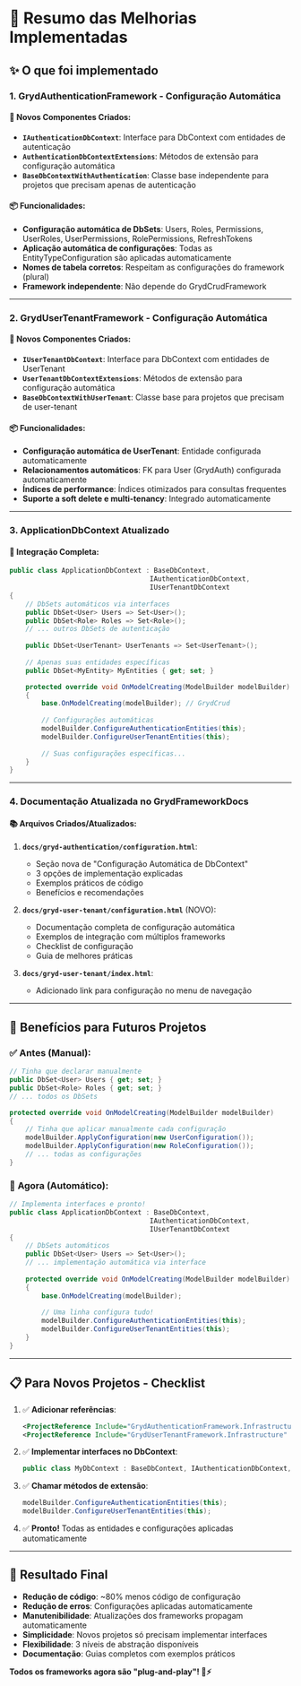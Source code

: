 # 🎉 Resumo das Melhorias Implementadas

## ✨ O que foi implementado

### 1. **GrydAuthenticationFramework - Configuração Automática**

#### 🔧 Novos Componentes Criados:
- **`IAuthenticationDbContext`**: Interface para DbContext com entidades de autenticação
- **`AuthenticationDbContextExtensions`**: Métodos de extensão para configuração automática
- **`BaseDbContextWithAuthentication`**: Classe base independente para projetos que precisam apenas de autenticação

#### 📦 Funcionalidades:
- **Configuração automática de DbSets**: Users, Roles, Permissions, UserRoles, UserPermissions, RolePermissions, RefreshTokens
- **Aplicação automática de configurações**: Todas as EntityTypeConfiguration são aplicadas automaticamente
- **Nomes de tabela corretos**: Respeitam as configurações do framework (plural)
- **Framework independente**: Não depende do GrydCrudFramework

---

### 2. **GrydUserTenantFramework - Configuração Automática**

#### 🔧 Novos Componentes Criados:
- **`IUserTenantDbContext`**: Interface para DbContext com entidades de UserTenant
- **`UserTenantDbContextExtensions`**: Métodos de extensão para configuração automática
- **`BaseDbContextWithUserTenant`**: Classe base para projetos que precisam de user-tenant

#### 📦 Funcionalidades:
- **Configuração automática de UserTenant**: Entidade configurada automaticamente
- **Relacionamentos automáticos**: FK para User (GrydAuth) configurada automaticamente
- **Índices de performance**: Índices otimizados para consultas frequentes
- **Suporte a soft delete e multi-tenancy**: Integrado automaticamente

---

### 3. **ApplicationDbContext Atualizado**

#### 🔄 Integração Completa:
```csharp
public class ApplicationDbContext : BaseDbContext, 
                                   IAuthenticationDbContext, 
                                   IUserTenantDbContext
{
    // DbSets automáticos via interfaces
    public DbSet<User> Users => Set<User>();
    public DbSet<Role> Roles => Set<Role>();
    // ... outros DbSets de autenticação
    
    public DbSet<UserTenant> UserTenants => Set<UserTenant>();
    
    // Apenas suas entidades específicas
    public DbSet<MyEntity> MyEntities { get; set; }

    protected override void OnModelCreating(ModelBuilder modelBuilder)
    {
        base.OnModelCreating(modelBuilder); // GrydCrud
        
        // Configurações automáticas
        modelBuilder.ConfigureAuthenticationEntities(this);
        modelBuilder.ConfigureUserTenantEntities(this);
        
        // Suas configurações específicas...
    }
}
```

---

### 4. **Documentação Atualizada no GrydFrameworkDocs**

#### 📚 Arquivos Criados/Atualizados:

1. **`docs/gryd-authentication/configuration.html`**:
   - Seção nova de "Configuração Automática de DbContext"
   - 3 opções de implementação explicadas
   - Exemplos práticos de código
   - Benefícios e recomendações

2. **`docs/gryd-user-tenant/configuration.html`** (NOVO):
   - Documentação completa de configuração automática
   - Exemplos de integração com múltiplos frameworks
   - Checklist de configuração
   - Guia de melhores práticas

3. **`docs/gryd-user-tenant/index.html`**:
   - Adicionado link para configuração no menu de navegação

---

## 🚀 Benefícios para Futuros Projetos

### ✅ **Antes (Manual)**:
```csharp
// Tinha que declarar manualmente
public DbSet<User> Users { get; set; }
public DbSet<Role> Roles { get; set; }
// ... todos os DbSets

protected override void OnModelCreating(ModelBuilder modelBuilder)
{
    // Tinha que aplicar manualmente cada configuração
    modelBuilder.ApplyConfiguration(new UserConfiguration());
    modelBuilder.ApplyConfiguration(new RoleConfiguration());
    // ... todas as configurações
}
```

### 🎯 **Agora (Automático)**:
```csharp
// Implementa interfaces e pronto!
public class ApplicationDbContext : BaseDbContext, 
                                   IAuthenticationDbContext, 
                                   IUserTenantDbContext
{
    // DbSets automáticos
    public DbSet<User> Users => Set<User>();
    // ... implementação automática via interface
    
    protected override void OnModelCreating(ModelBuilder modelBuilder)
    {
        base.OnModelCreating(modelBuilder);
        
        // Uma linha configura tudo!
        modelBuilder.ConfigureAuthenticationEntities(this);
        modelBuilder.ConfigureUserTenantEntities(this);
    }
}
```

---

## 📋 Para Novos Projetos - Checklist

1. ✅ **Adicionar referências**:
   ```xml
   <ProjectReference Include="GrydAuthenticationFramework.Infrastructure" />
   <ProjectReference Include="GrydUserTenantFramework.Infrastructure" />
   ```

2. ✅ **Implementar interfaces no DbContext**:
   ```csharp
   public class MyDbContext : BaseDbContext, IAuthenticationDbContext, IUserTenantDbContext
   ```

3. ✅ **Chamar métodos de extensão**:
   ```csharp
   modelBuilder.ConfigureAuthenticationEntities(this);
   modelBuilder.ConfigureUserTenantEntities(this);
   ```

4. ✅ **Pronto!** Todas as entidades e configurações aplicadas automaticamente

---

## 🎉 Resultado Final

- **Redução de código**: ~80% menos código de configuração
- **Redução de erros**: Configurações aplicadas automaticamente
- **Manutenibilidade**: Atualizações dos frameworks propagam automaticamente
- **Simplicidade**: Novos projetos só precisam implementar interfaces
- **Flexibilidade**: 3 níveis de abstração disponíveis
- **Documentação**: Guias completos com exemplos práticos

**Todos os frameworks agora são "plug-and-play"! 🔌⚡**
